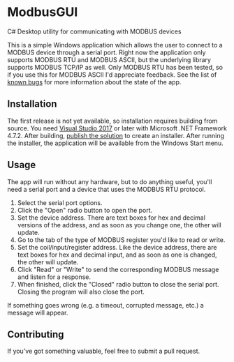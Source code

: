 # ModbusGUI
C# Desktop utility for communicating with MODBUS devices

This is a simple Windows application which allows the user to connect to a MODBUS device through a serial port.  Right now the application only supports MODBUS RTU and MODBUS ASCII, but the underlying library supports MODBUS TCP/IP as well.  Only MODBUS RTU has been tested, so if you use this for MODBUS ASCII I'd appreciate feedback.  See the list of [known bugs](https://github.com/adamj537/ModbusGUI/issues) for more information about the state of the app.

## Installation
The first release is not yet available, so installation requires building from source.  You need [Visual Studio 2017](https://visualstudio.microsoft.com) or later with Microsoft .NET Framework 4.7.2.  After building, [publish the solution](https://docs.microsoft.com/en-us/dotnet/core/tutorials/publishing-with-visual-studio) to create an installer.  After running the installer, the application will be available from the Windows Start menu.

## Usage
The app will run without any hardware, but to do anything useful, you'll need a serial port and a device that uses the MODBUS RTU protocol.
1. Select the serial port options.
2. Click the "Open" radio button to open the port.
3. Set the device address.  There are text boxes for hex and decimal versions of the address, and as soon as you change one, the other will update.
4. Go to the tab of the type of MODBUS register you'd like to read or write.
5. Set the coil/input/register address.  Like the device address, there are text boxes for hex and decimal input, and as soon as one is changed, the other will update.
6. Click "Read" or "Write" to send the corresponding MODBUS message and listen for a response.
7. When finished, click the "Closed" radio button to close the serial port.  Closing the program will also close the port.

If something goes wrong (e.g. a timeout, corrupted message, etc.) a message will appear.

## Contributing
If you've got something valuable, feel free to submit a pull request.
